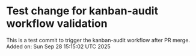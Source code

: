 # Test change for kanban-audit workflow validation

This is a test commit to trigger the kanban-audit workflow after PR merge.
Added on: Sun Sep 28 15:15:02 UTC 2025
